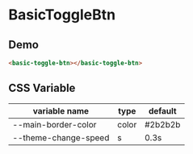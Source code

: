 # BasicToggleBtn

## Demo

```html
<basic-toggle-btn></basic-toggle-btn>
```

## CSS Variable

| variable name        | type  | default |
| -------------------- | ----- | ------- |
| --main-border-color  | color | #2b2b2b |
| --theme-change-speed | s     | 0.3s    |
